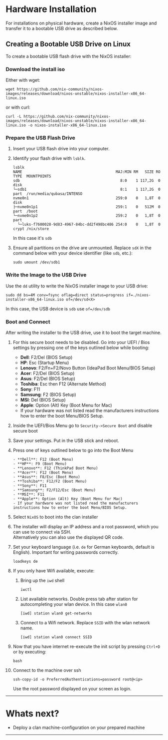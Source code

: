 # Hardware Installation

For installations on physical hardware, create a NixOS installer image and
transfer it to a bootable USB drive as described below.

## Creating a Bootable USB Drive on Linux

To create a bootable USB flash drive with the NixOS installer:

### Download the install iso

Either with wget:

```shellSession
wget https://github.com/nix-community/nixos-images/releases/download/nixos-unstable/nixos-installer-x86_64-linux.iso
```

or with curl:

```shellSession
curl -L https://github.com/nix-community/nixos-images/releases/download/nixos-unstable/nixos-installer-x86_64-linux.iso -o nixos-installer-x86_64-linux.iso
```

### Prepare the USB Flash Drive

1. Insert your USB flash drive into your computer.

2. Identify your flash drive with `lsblk`.

   ```shellSession
   lsblk
   NAME                                          MAJ:MIN RM   SIZE RO TYPE  MOUNTPOINTS
   sdb                                             8:0    1 117,2G  0 disk
   └─sdb1                                          8:1    1 117,2G  0 part  /run/media/qubasa/INTENSO
   nvme0n1                                       259:0    0   1,8T  0 disk
   ├─nvme0n1p1                                   259:1    0   512M  0 part  /boot
   └─nvme0n1p2                                   259:2    0   1,8T  0 part
     └─luks-f7600028-9d83-4967-84bc-dd2f498bc486 254:0    0   1,8T  0 crypt /nix/store
   ```

   In this case it's `sdb`

3. Ensure all partitions on the drive are unmounted. Replace `sdX` in the
   command below with your device identifier (like `sdb`, etc.):

   ```shellSession
   sudo umount /dev/sdb1
   ```

### Write the Image to the USB Drive

Use the `dd` utility to write the NixOS installer image to your USB drive:

```shellSession
sudo dd bs=4M conv=fsync oflag=direct status=progress if=./nixos-installer-x86_64-linux.iso of=/dev/sd<X>
```

In this case, the USB device is `sdb` use `of=/dev/sdb`

### Boot and Connect

After writing the installer to the USB drive, use it to boot the target machine.

1. For this secure boot needs to be disabled. Go into your UEFI / Bios settings
   by pressing one of the keys outlined below while booting:

   - **Dell**: F2/Del (BIOS Setup)
   - **HP**: Esc (Startup Menu)
   - **Lenovo**: F2/Fn+F2/Novo Button (IdeaPad Boot Menu/BIOS Setup)
   - **Acer**: F2/Del (BIOS Setup)
   - **Asus**: F2/Del (BIOS Setup)
   - **Toshiba**: Esc then F12 (Alternate Method)
   - **Sony**: F11
   - **Samsung**: F2 (BIOS Setup)
   - **MSI**: Del (BIOS Setup)
   - **Apple**: Option (Alt) Key (Boot Menu for Mac)
   - If your hardware was not listed read the manufacturers instructions how to
     enter the boot Menu/BIOS Setup.

2. Inside the UEFI/Bios Menu go to `Security->Secure Boot` and disable secure
   boot

3. Save your settings. Put in the USB stick and reboot.

4. Press one of keys outlined below to go into the Boot Menu

       - **Dell**: F12 (Boot Menu)
       - **HP**: F9 (Boot Menu)
       - **Lenovo**: F12 (ThinkPad Boot Menu)
       - **Acer**: F12 (Boot Menu)
       - **Asus**: F8/Esc (Boot Menu)
       - **Toshiba**: F12/F2 (Boot Menu)
       - **Sony**: F11
       - **Samsung**: F2/F12/Esc (Boot Menu)
       - **MSI**: F11
       - **Apple**: Option (Alt) Key (Boot Menu for Mac)
       - If your hardware was not listed read the manufacturers instructions how to enter the boot Menu/BIOS Setup.

5. Select `NixOS` to boot into the clan installer

6. The installer will display an IP address and a root password, which you can
   use to connect via SSH.\
   Alternatively you can also use the displayed QR code.

7. Set your keyboard language (i.e. `de` for German keyboards, default is
   English). Important for writing passwords correctly.

   ```shellSession
   loadkeys de
   ```

8. If you only have Wifi available, execute:

   1. Bring up the `iwd` shell

      ```shellSession
      iwctl
      ```

   2. List available networks. Double press tab after station for autocompleting
      your wlan device. In this case `wlan0`

      ```shellSession
      [iwd] station wlan0 get-networks
      ```

   3. Connect to a Wifi network. Replace `SSID` with the wlan network name.

      ```shellSession
      [iwd] station wlan0 connect SSID
      ```

9. Now that you have internet re-execute the init script by pressing `Ctrl+D` or
   by executing:

   ```shellSession
   bash
   ```

10. Connect to the machine over ssh

    ```shellSession
    ssh-copy-id -o PreferredAuthentications=password root@<ip>
    ```

    Use the root password displayed on your screen as login.

---

# Whats next?

- Deploy a clan machine-configuration on your prepared machine

---
